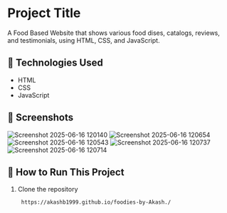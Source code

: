 # Project Title

A Food Based Website that shows various food dises, catalogs, reviews, and testimonials,  using HTML, CSS, and JavaScript.


## 🔧 Technologies Used

- HTML
- CSS
- JavaScript  

## 📸 Screenshots
![Screenshot 2025-06-16 120140](https://github.com/user-attachments/assets/84c2977b-4d65-4a70-936e-e467b9348fe2)
![Screenshot 2025-06-16 120654](https://github.com/user-attachments/assets/975968e4-965b-4a9e-8111-26d886fc2e7f)
![Screenshot 2025-06-16 120543](https://github.com/user-attachments/assets/90b5d63b-4dda-4b37-b0e0-a9c34bfdeb67)
![Screenshot 2025-06-16 120737](https://github.com/user-attachments/assets/1c476389-c31c-4cb5-bed1-73861c2a45d0)
![Screenshot 2025-06-16 120714](https://github.com/user-attachments/assets/7eb24547-43a2-4921-a2e6-f2cc017280e0)



## 🚀 How to Run This Project

1. Clone the repository  
   ```bash
    https://akashb1999.github.io/foodies-by-Akash./
